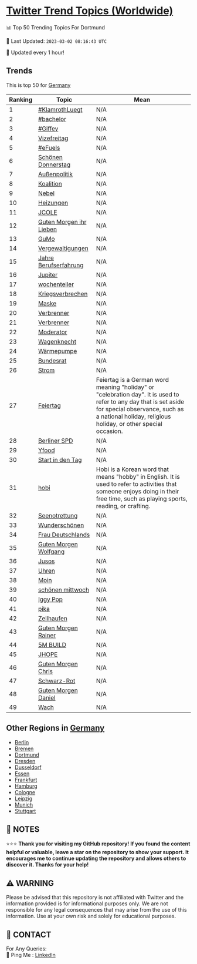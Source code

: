 [Twitter Trend Topics (Worldwide)](https://github.com/ErcinDedeoglu/Twitter-Trend-Topics)
==========


📊 Top 50 Trending Topics For Dortmund

📆 Last Updated: `2023-03-02 08:16:43 UTC`

🔧 Updated every 1 hour!


## Trends

This is top 50 for [Germany](</Germany>)

| Ranking | Topic | Mean |
| ------- | ------------ | ------------ |
| 1 | [#KlamrothLuegt](http://twitter.com/search?q=%23KlamrothLuegt) | N/A |
| 2 | [#bachelor](http://twitter.com/search?q=%23bachelor) | N/A |
| 3 | [#Giffey](http://twitter.com/search?q=%23Giffey) | N/A |
| 4 | [Vizefreitag](http://twitter.com/search?q=Vizefreitag) | N/A |
| 5 | [#eFuels](http://twitter.com/search?q=%23eFuels) | N/A |
| 6 | [Schönen Donnerstag](http://twitter.com/search?q=Sch%c3%b6nen+Donnerstag) | N/A |
| 7 | [Außenpolitik](http://twitter.com/search?q=Au%c3%9fenpolitik) | N/A |
| 8 | [Koalition](http://twitter.com/search?q=Koalition) | N/A |
| 9 | [Nebel](http://twitter.com/search?q=Nebel) | N/A |
| 10 | [Heizungen](http://twitter.com/search?q=Heizungen) | N/A |
| 11 | [JCOLE](http://twitter.com/search?q=JCOLE) | N/A |
| 12 | [Guten Morgen ihr Lieben](http://twitter.com/search?q=Guten+Morgen+ihr+Lieben) | N/A |
| 13 | [GuMo](http://twitter.com/search?q=GuMo) | N/A |
| 14 | [Vergewaltigungen](http://twitter.com/search?q=Vergewaltigungen) | N/A |
| 15 | [Jahre Berufserfahrung](http://twitter.com/search?q=Jahre+Berufserfahrung) | N/A |
| 16 | [Jupiter](http://twitter.com/search?q=Jupiter) | N/A |
| 17 | [wochenteiler](http://twitter.com/search?q=wochenteiler) | N/A |
| 18 | [Kriegsverbrechen](http://twitter.com/search?q=Kriegsverbrechen) | N/A |
| 19 | [Maske](http://twitter.com/search?q=Maske) | N/A |
| 20 | [Verbrenner](http://twitter.com/search?q=Verbrenner) | N/A |
| 21 | [Verbrenner](http://twitter.com/search?q=Verbrenner) | N/A |
| 22 | [Moderator](http://twitter.com/search?q=Moderator) | N/A |
| 23 | [Wagenknecht](http://twitter.com/search?q=Wagenknecht) | N/A |
| 24 | [Wärmepumpe](http://twitter.com/search?q=W%c3%a4rmepumpe) | N/A |
| 25 | [Bundesrat](http://twitter.com/search?q=Bundesrat) | N/A |
| 26 | [Strom](http://twitter.com/search?q=Strom) | N/A |
| 27 | [Feiertag](http://twitter.com/search?q=Feiertag) | Feiertag is a German word meaning "holiday" or "celebration day". It is used to refer to any day that is set aside for special observance, such as a national holiday, religious holiday, or other special occasion. |
| 28 | [Berliner SPD](http://twitter.com/search?q=Berliner+SPD) | N/A |
| 29 | [Yfood](http://twitter.com/search?q=Yfood) | N/A |
| 30 | [Start in den Tag](http://twitter.com/search?q=Start+in+den+Tag) | N/A |
| 31 | [hobi](http://twitter.com/search?q=hobi) | Hobi is a Korean word that means "hobby" in English. It is used to refer to activities that someone enjoys doing in their free time, such as playing sports, reading, or crafting. |
| 32 | [Seenotrettung](http://twitter.com/search?q=Seenotrettung) | N/A |
| 33 | [Wunderschönen](http://twitter.com/search?q=Wundersch%c3%b6nen) | N/A |
| 34 | [Frau Deutschlands](http://twitter.com/search?q=Frau+Deutschlands) | N/A |
| 35 | [Guten Morgen Wolfgang](http://twitter.com/search?q=Guten+Morgen+Wolfgang) | N/A |
| 36 | [Jusos](http://twitter.com/search?q=Jusos) | N/A |
| 37 | [Uhren](http://twitter.com/search?q=Uhren) | N/A |
| 38 | [Moin](http://twitter.com/search?q=Moin) | N/A |
| 39 | [schönen mittwoch](http://twitter.com/search?q=sch%c3%b6nen+mittwoch) | N/A |
| 40 | [Iggy Pop](http://twitter.com/search?q=Iggy+Pop) | N/A |
| 41 | [pika](http://twitter.com/search?q=pika) | N/A |
| 42 | [Zellhaufen](http://twitter.com/search?q=Zellhaufen) | N/A |
| 43 | [Guten Morgen Rainer](http://twitter.com/search?q=Guten+Morgen+Rainer) | N/A |
| 44 | [5M BUILD](http://twitter.com/search?q=5M+BUILD) | N/A |
| 45 | [JHOPE](http://twitter.com/search?q=JHOPE) | N/A |
| 46 | [Guten Morgen Chris](http://twitter.com/search?q=Guten+Morgen+Chris) | N/A |
| 47 | [Schwarz-Rot](http://twitter.com/search?q=Schwarz-Rot) | N/A |
| 48 | [Guten Morgen Daniel](http://twitter.com/search?q=Guten+Morgen+Daniel) | N/A |
| 49 | [Wach](http://twitter.com/search?q=Wach) | N/A |



## Other Regions in [Germany](</Germany>)

* [Berlin](</Germany/Berlin.md>)
* [Bremen](</Germany/Bremen.md>)
* [Dortmund](</Germany/Dortmund.md>)
* [Dresden](</Germany/Dresden.md>)
* [Dusseldorf](</Germany/Dusseldorf.md>)
* [Essen](</Germany/Essen.md>)
* [Frankfurt](</Germany/Frankfurt.md>)
* [Hamburg](</Germany/Hamburg.md>)
* [Cologne](</Germany/Cologne.md>)
* [Leipzig](</Germany/Leipzig.md>)
* [Munich](</Germany/Munich.md>)
* [Stuttgart](</Germany/Stuttgart.md>)



## 📝 NOTES

⭐⭐⭐ **Thank you for visiting my GitHub repository! If you found the content helpful or valuable, leave a star on the repository to show your support. It encourages me to continue updating the repository and allows others to discover it. Thanks for your help!**


## ⚠️ WARNING

Please be advised that this repository is not affiliated with Twitter and the information provided is for informational purposes only. We are not responsible for any legal consequences that may arise from the use of this information. Use at your own risk and solely for educational purposes.


## 📨 CONTACT

 For Any Queries:  
            🏓 Ping Me : [LinkedIn](https://www.linkedin.com/in/ercindedeoglu/)
